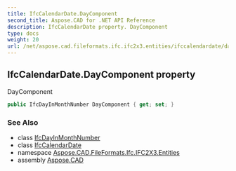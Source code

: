 ```yaml
---
title: IfcCalendarDate.DayComponent
second_title: Aspose.CAD for .NET API Reference
description: IfcCalendarDate property. DayComponent
type: docs
weight: 20
url: /net/aspose.cad.fileformats.ifc.ifc2x3.entities/ifccalendardate/daycomponent/
---
```

## IfcCalendarDate.DayComponent property

DayComponent

```csharp
public IfcDayInMonthNumber DayComponent { get; set; }
```

### See Also

* class [IfcDayInMonthNumber](../../../aspose.cad.fileformats.ifc.ifc2x3.types/ifcdayinmonthnumber/)
* class [IfcCalendarDate](../)
* namespace [Aspose.CAD.FileFormats.Ifc.IFC2X3.Entities](../../ifccalendardate/)
* assembly [Aspose.CAD](../../../)


